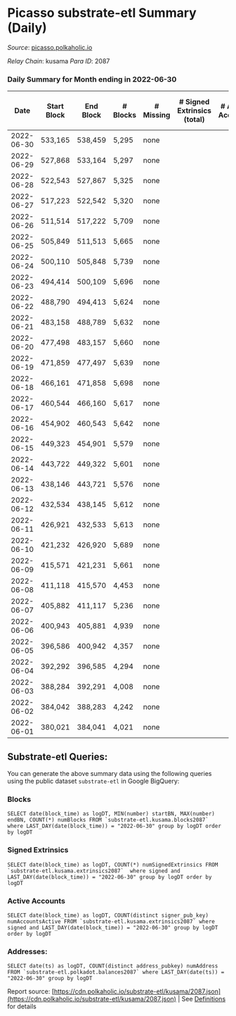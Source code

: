 # Picasso substrate-etl Summary (Daily)

_Source_: [picasso.polkaholic.io](https://picasso.polkaholic.io)

*Relay Chain*: kusama
*Para ID*: 2087



### Daily Summary for Month ending in 2022-06-30


| Date | Start Block | End Block | # Blocks | # Missing | # Signed Extrinsics (total) | # Active Accounts | # Addresses with Balances | # Events | # Transfers | # XCM Transfers In | # XCM Transfers Out |
| ---- | ----------- | --------- | -------- | --------- | --------------------------- | ----------------- | ------------------------- | -------- | ----------- | ------------------ | ------------------- |
| 2022-06-30 | 533,165 | 538,459 | 5,295 | none  |  |  | 8 | 10,593 |   |   |   |
| 2022-06-29 | 527,868 | 533,164 | 5,297 | none  |  |  | 8 | 10,597 |   |   |   |
| 2022-06-28 | 522,543 | 527,867 | 5,325 | none  |  |  | 8 | 10,653 |   |   |   |
| 2022-06-27 | 517,223 | 522,542 | 5,320 | none  |  |  | 8 | 10,643 |   |   |   |
| 2022-06-26 | 511,514 | 517,222 | 5,709 | none  |  |  | 8 | 11,421 |   |   |   |
| 2022-06-25 | 505,849 | 511,513 | 5,665 | none  |  |  | 8 | 11,333 |   |   |   |
| 2022-06-24 | 500,110 | 505,848 | 5,739 | none  |  |  | 8 | 11,485 |   |   |   |
| 2022-06-23 | 494,414 | 500,109 | 5,696 | none  |  |  | 8 | 11,395 |   |   |   |
| 2022-06-22 | 488,790 | 494,413 | 5,624 | none  |  |  | 8 | 11,251 |   |   |   |
| 2022-06-21 | 483,158 | 488,789 | 5,632 | none  |  |  | 8 | 11,267 |   |   |   |
| 2022-06-20 | 477,498 | 483,157 | 5,660 | none  |  |  | 8 | 11,323 |   |   |   |
| 2022-06-19 | 471,859 | 477,497 | 5,639 | none  |  |  | 8 | 11,281 |   |   |   |
| 2022-06-18 | 466,161 | 471,858 | 5,698 | none  |  |  | 8 | 11,400 |   |   |   |
| 2022-06-17 | 460,544 | 466,160 | 5,617 | none  |  |  | 8 | 11,237 |   |   |   |
| 2022-06-16 | 454,902 | 460,543 | 5,642 | none  |  |  | 8 | 11,287 |   |   |   |
| 2022-06-15 | 449,323 | 454,901 | 5,579 | none  |  |  | 8 | 11,164 |   |   |   |
| 2022-06-14 | 443,722 | 449,322 | 5,601 | none  |  |  | 8 | 11,205 |   |   |   |
| 2022-06-13 | 438,146 | 443,721 | 5,576 | none  |  |  | 8 | 11,155 |   |   |   |
| 2022-06-12 | 432,534 | 438,145 | 5,612 | none  |  |  | 8 | 11,227 |   |   |   |
| 2022-06-11 | 426,921 | 432,533 | 5,613 | none  |  |  | 8 | 11,229 |   |   |   |
| 2022-06-10 | 421,232 | 426,920 | 5,689 | none  |  |  | 8 | 11,381 |   |   |   |
| 2022-06-09 | 415,571 | 421,231 | 5,661 | none  |  |  | 8 | 11,326 |   |   |   |
| 2022-06-08 | 411,118 | 415,570 | 4,453 | none  |  |  | 8 | 8,908 |   |   |   |
| 2022-06-07 | 405,882 | 411,117 | 5,236 | none  |  |  | 8 | 10,475 |   |   |   |
| 2022-06-06 | 400,943 | 405,881 | 4,939 | none  |  |  | 8 | 9,884 |   |   |   |
| 2022-06-05 | 396,586 | 400,942 | 4,357 | none  |  |  | 8 | 8,716 |   |   |   |
| 2022-06-04 | 392,292 | 396,585 | 4,294 | none  |  |  | 8 | 8,591 |   |   |   |
| 2022-06-03 | 388,284 | 392,291 | 4,008 | none  |  |  | 8 | 8,018 |   |   |   |
| 2022-06-02 | 384,042 | 388,283 | 4,242 | none  |  |  | 8 | 8,486 |   |   |   |
| 2022-06-01 | 380,021 | 384,041 | 4,021 | none  |  |  | 8 | 8,044 |   |   |   |

## Substrate-etl Queries:
You can generate the above summary data using the following queries using the public dataset `substrate-etl` in Google BigQuery:


### Blocks
```
SELECT date(block_time) as logDT, MIN(number) startBN, MAX(number) endBN, COUNT(*) numBlocks FROM `substrate-etl.kusama.blocks2087`  where LAST_DAY(date(block_time)) = "2022-06-30" group by logDT order by logDT
```


### Signed Extrinsics
```
SELECT date(block_time) as logDT, COUNT(*) numSignedExtrinsics FROM `substrate-etl.kusama.extrinsics2087`  where signed and LAST_DAY(date(block_time)) = "2022-06-30" group by logDT order by logDT
```


### Active Accounts
```
SELECT date(block_time) as logDT, COUNT(distinct signer_pub_key) numAccountsActive FROM `substrate-etl.kusama.extrinsics2087` where signed and LAST_DAY(date(block_time)) = "2022-06-30" group by logDT order by logDT
```


### Addresses:
```
SELECT date(ts) as logDT, COUNT(distinct address_pubkey) numAddress FROM `substrate-etl.polkadot.balances2087` where LAST_DAY(date(ts)) = "2022-06-30" group by logDT
```



Report source: [https://cdn.polkaholic.io/substrate-etl/kusama/2087.json](https://cdn.polkaholic.io/substrate-etl/kusama/2087.json) | See [Definitions](/DEFINITIONS.md) for details
